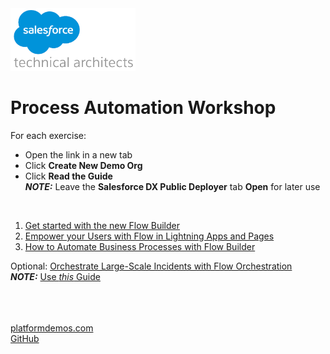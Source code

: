 <img src="https://github.com/bmc-sf/Workshop-Mfg-Automation/blob/main/Salesforce_Technical_Architects_Logo.png" alt="alt text" width="200" height="100">
<!-- https://c1.sfdcstatic.com/content/dam/web/en_us/www/images/home/logo-salesforce.svg -->

# Process Automation Workshop


For each exercise:
* Open the link in a new tab
* Click **Create New Demo Org**
* Click **Read the Guide**</br>
***NOTE:***  Leave the **Salesforce DX Public Deployer** tab **Open** for later use
<br/>

1. [Get started with the new Flow Builder](https://www.platformdemos.com/s/demo/a0g4p0000040pCoAAI/get-started-with-the-new-flow-builder)
2. [Empower your Users with Flow in Lightning Apps and Pages](https://www.platformdemos.com/s/demo/a0g4p0000040pD8AAI/empower-your-users-with-flow-in-lightning-apps-and-pages)
3. [How to Automate Business Processes with Flow Builder](https://www.platformdemos.com/s/demo/a0g4p0000040pCkAAI/how-to-automate-business-processes-with-flow-builder)

Optional:
[Orchestrate Large-Scale Incidents with Flow Orchestration](https://www.platformdemos.com/s/demo/a0g4p000004i5mJAAQ/orchestrate-largescale-incidents-with-flow-orchestration)</br>
***NOTE:***  [Use *this* Guide](https://github.com/bmc-sf/Workshop-Mfg-Automation/blob/main/Workshop%20Flow%20Orchestration%20_Hands-On_%20Campfire.pdf)
<br/>


<br/><br/><br/>
[platformdemos.com](https://platformdemos.com)<br/>
[GitHub](https://github.com/bmc-sf/Workshop-Mfg-Automation)<br/>
